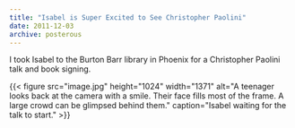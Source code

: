 ```yaml
---
title: "Isabel is Super Excited to See Christopher Paolini"
date: 2011-12-03
archive: posterous
---
```


I took Isabel to the Burton Barr library in Phoenix for a Christopher Paolini talk and book signing.

{{< figure 
	src="image.jpg" 
	height="1024" 
	width="1371" 
	alt="A teenager looks back at the camera with a smile. Their face fills most of the frame. A large crowd can be glimpsed behind them." 
	caption="Isabel waiting for the talk to start." >}}
